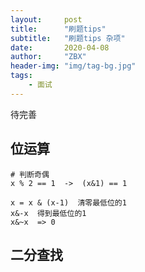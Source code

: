 ```yaml
---
layout:     post
title:      "刷题tips"
subtitle:   "刷题tips 杂项"
date:       2020-04-08
author:     "ZBX"
header-img: "img/tag-bg.jpg"
tags:
    - 面试
---
```


待完善

## 位运算

```
# 判断奇偶
x % 2 == 1  ->  (x&1) == 1

x = x & (x-1)  清零最低位的1
x&-x  得到最低位的1
x&~x  => 0
```

## 二分查找

